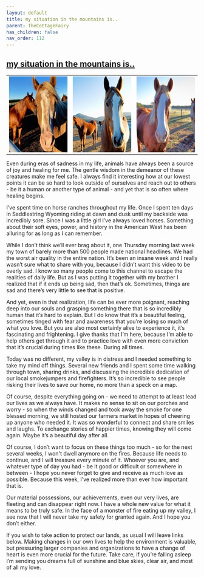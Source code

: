 ```yaml
---
layout: default
title: my situation in the mountains is..
parent: TheCottageFairy
has_children: false
nav_order: 112
---
```


## [my situation in the mountains is..](https://www.youtube.com/@TheCottageFairy)

<div>
<table align="center">
	<tr>
		<td align="center">
			<img src="../../assets/cottage_fairy_ai_generated_photos/my_situation_in_the_mountains_is../generated_00.png" height="200" width="200"/>
		</td>
		<td align="center">
			<img src="../../assets/cottage_fairy_ai_generated_photos/my_situation_in_the_mountains_is../generated_01.png" height="200" width="200"/>
		</td>
		<td align="center">
			<img src="../../assets/cottage_fairy_ai_generated_photos/my_situation_in_the_mountains_is../generated_02.png" height="200" width="200"/>
		</td>
	</tr>
</table>
</div>

Even during eras of sadness in my life, animals have always been a source of joy and healing for me. The gentle wisdom in the demeanor of these creatures make me feel safe. I always find it interesting how at our lowest points it can be so hard to look outside of ourselves and reach out to others - be it a human or another type of animal - and yet that is so often where healing begins.

I’ve spent time on horse ranches throughout my life. Once I spent ten days in Saddlestring Wyoming riding at dawn and dusk until my backside was incredibly sore. Since I was a little girl I’ve always loved horses. Something about their soft eyes, power, and history in the American West has been alluring for as long as I can remember.

While I don’t think we’ll ever brag about it, one Thursday morning last week my town of barely more than 500 people made national headlines. We had the worst air quality in the entire nation. It’s been an insane week and I really wasn’t sure what to share with you, because I didn’t want this video to be overly sad. I know so many people come to this channel to escape the realities of daily life. But as I was putting it together with my brother I realized that if it ends up being sad, then that’s ok. Sometimes, things are sad and there’s very little to see that is positive.

And yet, even in that realization, life can be ever more poignant, reaching deep into our souls and grasping something there that is so incredibly human that it’s hard to explain. But I do know that it’s a beautiful feeling, sometimes tinged with fear and awareness that you’re losing so much of what you love. But you are also most certainly alive to experience it, it’s fascinating and frightening. I give thanks that I’m here, because I’m able to help others get through it and to practice love with even more conviction that it’s crucial during times like these. During all times.

Today was no different, my valley is in distress and I needed something to take my mind off things. Several new friends and I spent some time walking through town, sharing drinks, and discussing the incredible dedication of our local smokejumpers and firefighters. It’s so incredible to see people risking their lives to save our home, no more than a speck on a map.

Of course, despite everything going on - we need to attempt to at least lead our lives as we always have. It makes no sense to sit on our porches and worry - so when the winds changed and took away the smoke for one blessed morning, we still hosted our farmers market in hopes of cheering up anyone who needed it. It was so wonderful to connect and share smiles and laughs. To exchange stories of happier times, knowing they will come again. Maybe it’s a beautiful day after all.

Of course, I don’t want to focus on these things too much - so for the next several weeks, I won't dwell anymore on the fires. Because life needs to continue, and I will treasure every minute of it. Whoever you are, and whatever type of day you had - be it good or difficult or somewhere in between - I hope you never forget to give and receive as much love as possible. Because this week, I’ve realized more than ever how important that is.

Our material possessions, our achievements, even our very lives, are fleeting and can disappear right now. I have a whole new value for what it means to be truly safe. In the face of a monster of fire eating up my valley, I see now that I will never take my safety for granted again. And I hope you don’t either.

If you wish to take action to protect our lands, as usual I will leave links below. Making changes in our own lives to help the environment is valuable, but pressuring larger companies and organizations to have a change of heart is even more crucial for the future. Take care, if you’re falling asleep I’m sending you dreams full of sunshine and blue skies, clear air, and most of all my love.